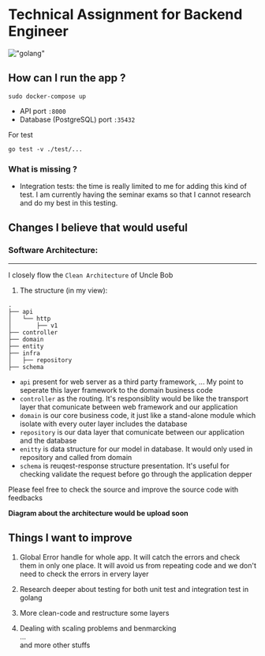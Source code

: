 # Technical Assignment for Backend Engineer
!["golang"](https://miro.medium.com/max/3152/1*Ifpd_HtDiK9u6h68SZgNuA.png)

## How can I run the app ?
```
sudo docker-compose up
```
- API port `:8000`
- Database (PostgreSQL) port `:35432`

For test
```
go test -v ./test/...
```
### What is missing ?
- Integration tests: the time is really limited to me for adding this kind of test. I am currently having the seminar exams so that I cannot research and do my best in this testing.

## Changes I believe that would useful
### Software Architecture: 
___
I closely flow the `Clean Architecture` of Uncle Bob 
1. The structure (in my view):
```
.
├── api
│   └── http
│       ├── v1
├── controller
├── domain
├── entity
├── infra
│   ├── repository
├── schema
```
- `api` present for web server as a third party framework, ... My point to seperate this layer framework to the domain business code
- `controller` as the routing. It's responsiblity would be like the transport layer that comunicate between web framework and our application
- `domain` is our core business code, it just like a stand-alone module which isolate with every outer layer includes the database
- `repository` is our data layer that comunicate between our application and the database
- `enitty` is data structure for our model in database. It would only used in repository and called from domain
- `schema` is reuqest-response structure presentation. It's useful for checking validate the request before go through the application depper

Please feel free to check the source and improve the source code with feedbacks

**Diagram about the architecture would be upload soon**

## Things I want to improve
1. Global Error handle for whole app. It will catch the errors and check them in only one place. It will avoid us from repeating code and we don't need to check the errors in ervery layer

2. Research deeper about testing for both unit test and integration test in golang
3. More clean-code and restructure some layers
4. Dealing with scaling problems and benmarcking \
...\
and more other stuffs